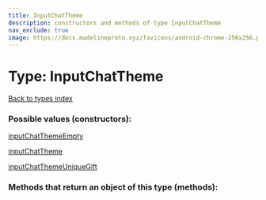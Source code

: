 ```yaml
---
title: InputChatTheme
description: constructors and methods of type InputChatTheme
nav_exclude: true
image: https://docs.madelineproto.xyz/favicons/android-chrome-256x256.png
---
```

# Type: InputChatTheme
[Back to types index](index.html)



### Possible values (constructors):

[inputChatThemeEmpty](/API_docs/constructors/inputChatThemeEmpty.html)  

[inputChatTheme](/API_docs/constructors/inputChatTheme.html)  

[inputChatThemeUniqueGift](/API_docs/constructors/inputChatThemeUniqueGift.html)  



### Methods that return an object of this type (methods):



